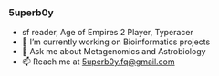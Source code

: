 ### 5uperb0y
- sf reader, Age of Empires 2 Player, Typeracer
- 🔭 I’m currently working on Bioinformatics projects
- 💬 Ask me about Metagenomics and Astrobiology
- 📫 Reach me at 5uperb0y.fq@gmail.com

<!--
**5uperb0y/5uperb0y** is a ✨ _special_ ✨ repository because its `README.md` (this file) appears on your GitHub profile.

Here are some ideas to get you started:
### 
- 🌱 I’m currently learning ...
- 👯 I’m looking to collaborate on ...
- 🤔 I’m looking for help with ...
- 😄 Pronouns: ...
- ⚡ Fun fact: ...
-->
